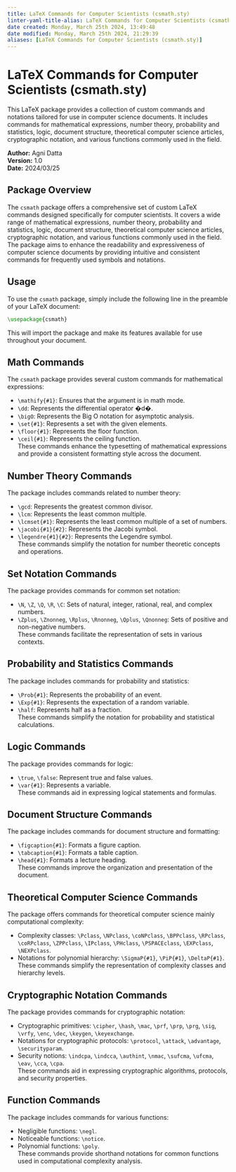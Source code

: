 ```yaml
---
title: LaTeX Commands for Computer Scientists (csmath.sty)
linter-yaml-title-alias: LaTeX Commands for Computer Scientists (csmath.sty)
date created: Monday, March 25th 2024, 13:49:48
date modified: Monday, March 25th 2024, 21:29:39
aliases: [LaTeX Commands for Computer Scientists (csmath.sty)]
---
```


# LaTeX Commands for Computer Scientists (csmath.sty)

This LaTeX package provides a collection of custom commands and notations tailored for use in computer science documents. It includes commands for mathematical expressions, number theory, probability and statistics, logic, document structure, theoretical computer science articles, cryptographic notation, and various functions commonly used in the field.

**Author:** Agni Datta  
**Version:** 1.0  
**Date:** 2024/03/25

## Package Overview

The `csmath` package offers a comprehensive set of custom LaTeX commands designed specifically for computer scientists. It covers a wide range of mathematical expressions, number theory, probability and statistics, logic, document structure, theoretical computer science articles, cryptographic notation, and various functions commonly used in the field. The package aims to enhance the readability and expressiveness of computer science documents by providing intuitive and consistent commands for frequently used symbols and notations.

## Usage

To use the `csmath` package, simply include the following line in the preamble of your LaTeX document:

```latex
\usepackage{csmath}
```

This will import the package and make its features available for use throughout your document.

## Math Commands

The `csmath` package provides several custom commands for mathematical expressions:

- `\mathify{#1}`: Ensures that the argument is in math mode.
- `\dd`: Represents the differential operator �d�.
- `\bigO`: Represents the Big O notation for asymptotic analysis.
- `\set{#1}`: Represents a set with the given elements.
- `\floor{#1}`: Represents the floor function.
- `\ceil{#1}`: Represents the ceiling function.  
These commands enhance the typesetting of mathematical expressions and provide a consistent formatting style across the document.

## Number Theory Commands

The package includes commands related to number theory:

- `\gcd`: Represents the greatest common divisor.
- `\lcm`: Represents the least common multiple.
- `\lcmset{#1}`: Represents the least common multiple of a set of numbers.
- `\jacobi{#1}{#2}`: Represents the Jacobi symbol.
- `\legendre{#1}{#2}`: Represents the Legendre symbol.  
These commands simplify the notation for number theoretic concepts and operations.

## Set Notation Commands

The package provides commands for common set notation:

- `\N`, `\Z`, `\Q`, `\R`, `\C`: Sets of natural, integer, rational, real, and complex numbers.
- `\Zplus`, `\Znonneg`, `\Rplus`, `\Rnonneg`, `\Qplus`, `\Qnonneg`: Sets of positive and non-negative numbers.  
These commands facilitate the representation of sets in various contexts.

## Probability and Statistics Commands

The package includes commands for probability and statistics:

- `\Prob{#1}`: Represents the probability of an event.
- `\Exp{#1}`: Represents the expectation of a random variable.
- `\half`: Represents half as a fraction.  
These commands simplify the notation for probability and statistical calculations.

## Logic Commands

The package provides commands for logic:

- `\true`, `\false`: Represent true and false values.
- `\var{#1}`: Represents a variable.  
These commands aid in expressing logical statements and formulas.

## Document Structure Commands

The package includes commands for document structure and formatting:

- `\figcaption{#1}`: Formats a figure caption.
- `\tabcaption{#1}`: Formats a table caption.
- `\head{#1}`: Formats a lecture heading.  
These commands improve the organization and presentation of the document.

## Theoretical Computer Science Commands

The package offers commands for theoretical computer science mainly computational complexity:

- Complexity classes: `\Pclass`, `\NPclass`, `\coNPclass`, `\BPPclass`, `\RPclass`, `\coRPclass`, `\ZPPclass`, `\IPclass`, `\PHclass`, `\PSPACEclass`, `\EXPclass`, `\NEXPclass`.
- Notations for polynomial hierarchy: `\SigmaP{#1}`, `\PiP{#1}`, `\DeltaP{#1}`.  
These commands simplify the representation of complexity classes and hierarchy levels.

## Cryptographic Notation Commands

The package provides commands for cryptographic notation:

- Cryptographic primitives: `\cipher`, `\hash`, `\mac`, `\prf`, `\prp`, `\prg`, `\sig`, `\vrfy`, `\enc`, `\dec`, `\keygen`, `\keyexchange`.
- Notations for cryptographic protocols: `\protocol`, `\attack`, `\advantage`, `\securityparam`.
- Security notions: `\indcpa`, `\indcca`, `\authint`, `\nmac`, `\sufcma`, `\ufcma`, `\eav`, `\cca`, `\cpa`.  
These commands aid in expressing cryptographic algorithms, protocols, and security properties.

## Function Commands

The package includes commands for various functions:

- Negligible functions: `\negl`.
- Noticeable functions: `\notice`.
- Polynomial functions: `\poly`.  
These commands provide shorthand notations for common functions used in computational complexity analysis.
